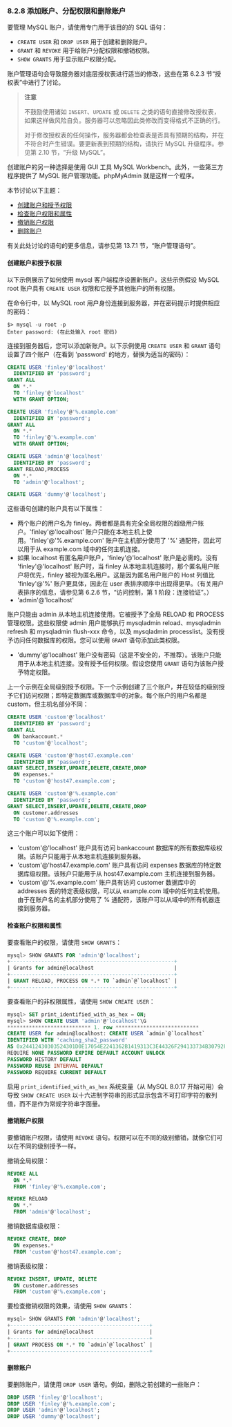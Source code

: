 ### 8.2.8 添加账户、分配权限和删除账户

要管理 MySQL 账户，请使用专门用于该目的的 SQL 语句：

- `CREATE USER` 和 `DROP USER` 用于创建和删除账户。
- `GRANT` 和 `REVOKE` 用于给账户分配权限和撤销权限。
- `SHOW GRANTS` 用于显示账户权限分配。

账户管理语句会导致服务器对底层授权表进行适当的修改，这些在第 6.2.3 节“授权表”中进行了讨论。

> **注意**
>
> 不鼓励使用诸如 `INSERT`、`UPDATE` 或 `DELETE` 之类的语句直接修改授权表，如果这样做风险自负。服务器可以忽略因此类修改而变得格式不正确的行。
>
> 对于修改授权表的任何操作，服务器都会检查表是否具有预期的结构，并在不符合时产生错误。要更新表到预期的结构，请执行 MySQL 升级程序。参见第 2.10 节，“升级 MySQL”。
>

创建账户的另一种选择是使用 GUI 工具 MySQL Workbench。此外，一些第三方程序提供了 MySQL 账户管理功能。phpMyAdmin 就是这样一个程序。

本节讨论以下主题：

- [创建账户和授予权限](#创建账户和授予权限)
- [检查账户权限和属性](#检查账户权限和属性)
- [撤销账户权限](#撤销账户权限)
- [删除账户](#删除账户)

有关此处讨论的语句的更多信息，请参见第 13.7.1 节，“账户管理语句”。

#### 创建账户和授予权限

以下示例展示了如何使用 mysql 客户端程序设置新账户。这些示例假设 MySQL root 账户具有 `CREATE USER` 权限和它授予其他账户的所有权限。

在命令行中，以 MySQL root 用户身份连接到服务器，并在密码提示时提供相应的密码：

```shell
$> mysql -u root -p
Enter password: (在此处输入 root 密码)
```

连接到服务器后，您可以添加新账户。以下示例使用 `CREATE USER` 和 `GRANT` 语句设置了四个账户（在看到 'password' 的地方，替换为适当的密码）：

```sql
CREATE USER 'finley'@'localhost'
  IDENTIFIED BY 'password';
GRANT ALL
  ON *.*
  TO 'finley'@'localhost'
  WITH GRANT OPTION;

CREATE USER 'finley'@'%.example.com'
  IDENTIFIED BY 'password';
GRANT ALL
  ON *.*
  TO 'finley'@'%.example.com'
  WITH GRANT OPTION;

CREATE USER 'admin'@'localhost'
  IDENTIFIED BY 'password';
GRANT RELOAD,PROCESS
  ON *.*
  TO 'admin'@'localhost';

CREATE USER 'dummy'@'localhost';
```

这些语句创建的账户具有以下属性：

- 两个账户的用户名为 finley。两者都是具有完全全局权限的超级用户账户。'finley'@'localhost' 账户只能在本地主机上使用。'finley'@'%.example.com' 账户在主机部分使用了 '%' 通配符，因此可以用于从 example.com 域中的任何主机连接。
- 如果 localhost 有匿名用户账户，'finley'@'localhost' 账户是必需的。没有 'finley'@'localhost' 账户时，当 finley 从本地主机连接时，那个匿名用户账户将优先，finley 被视为匿名用户。这是因为匿名用户账户的 Host 列值比 'finley'@'%' 账户更具体，因此在 user 表排序顺序中出现得更早。（有关用户表排序的信息，请参见第 6.2.6 节，“访问控制，第 1 阶段：连接验证”。）
- 'admin'@'localhost'

 账户只能由 admin 从本地主机连接使用。它被授予了全局 RELOAD 和 PROCESS 管理权限。这些权限使 admin 用户能够执行 mysqladmin reload、mysqladmin refresh 和 mysqladmin flush-xxx 命令，以及 mysqladmin processlist。没有授予访问任何数据库的权限。您可以使用 `GRANT` 语句添加此类权限。
- 'dummy'@'localhost' 账户没有密码（这是不安全的，不推荐）。该账户只能用于从本地主机连接。没有授予任何权限。假设您使用 `GRANT` 语句为该账户授予特定权限。

上一个示例在全局级别授予权限。下一个示例创建了三个账户，并在较低的级别授予它们访问权限；即特定数据库或数据库中的对象。每个账户的用户名都是 custom，但主机名部分不同：

```sql
CREATE USER 'custom'@'localhost'
  IDENTIFIED BY 'password';
GRANT ALL
  ON bankaccount.*
  TO 'custom'@'localhost';

CREATE USER 'custom'@'host47.example.com'
  IDENTIFIED BY 'password';
GRANT SELECT,INSERT,UPDATE,DELETE,CREATE,DROP
  ON expenses.*
  TO 'custom'@'host47.example.com';

CREATE USER 'custom'@'%.example.com'
  IDENTIFIED BY 'password';
GRANT SELECT,INSERT,UPDATE,DELETE,CREATE,DROP
  ON customer.addresses
  TO 'custom'@'%.example.com';
```

这三个账户可以如下使用：

- 'custom'@'localhost' 账户具有访问 bankaccount 数据库的所有数据库级权限。该账户只能用于从本地主机连接到服务器。
- 'custom'@'host47.example.com' 账户具有访问 expenses 数据库的特定数据库级权限。该账户只能用于从 host47.example.com 主机连接到服务器。
- 'custom'@'%.example.com' 账户具有访问 customer 数据库中的 addresses 表的特定表级权限，可以从 example.com 域中的任何主机使用。由于在账户名的主机部分使用了 % 通配符，该账户可以从域中的所有机器连接到服务器。

#### 检查账户权限和属性

要查看账户的权限，请使用 `SHOW GRANTS`：

```sql
mysql> SHOW GRANTS FOR 'admin'@'localhost';
+-----------------------------------------------------+
| Grants for admin@localhost                          |
+-----------------------------------------------------+
| GRANT RELOAD, PROCESS ON *.* TO `admin`@`localhost` |
+-----------------------------------------------------+
```

要查看账户的非权限属性，请使用 `SHOW CREATE USER`：

```sql
mysql> SET print_identified_with_as_hex = ON;
mysql> SHOW CREATE USER 'admin'@'localhost'\G
*************************** 1. row ***************************
CREATE USER for admin@localhost: CREATE USER `admin`@`localhost`
IDENTIFIED WITH 'caching_sha2_password'
AS 0x24412430303524301D0E17054E2241362B1419313C3E44326F294133734B30792F436E77764270373039612E32445250786D43594F45354532324B6169794F47457852796E32
REQUIRE NONE PASSWORD EXPIRE DEFAULT ACCOUNT UNLOCK
PASSWORD HISTORY DEFAULT
PASSWORD REUSE INTERVAL DEFAULT
PASSWORD REQUIRE CURRENT DEFAULT
```

启用 `print_identified_with_as_hex` 系统变量（从 MySQL 8.0.17 开始可用）会导致 `SHOW CREATE USER` 以十六进制字符串的形式显示包含不可打印字符的散列值，而不是作为常规字符串字面量。

#### 撤销账户权限

要撤销账户权限，请使用 `REVOKE` 语句。权限可以在不同的级别撤销，就像它们可以在不同的级别授予一样。

撤销全局权限：

```sql
REVOKE ALL
  ON *.*
  FROM 'finley'@'%.example.com';

REVOKE RELOAD
  ON *.*
  FROM 'admin'@'localhost';
```

撤销数据库级权限：

```sql
REVOKE CREATE, DROP
  ON expenses.*
  FROM 'custom'@'host47.example.com';
```

撤销表级权限：

```sql
REVOKE INSERT, UPDATE, DELETE
  ON customer.addresses
  FROM 'custom'@'%.example.com';
```

要检查撤销权限的效果，请使用 `SHOW GRANTS`：

```sql
mysql> SHOW GRANTS FOR 'admin'@'localhost';
+---------------------------------------------+
| Grants for admin@localhost                  |
+---------------------------------------------+
| GRANT PROCESS ON *.* TO `admin`@`localhost` |
+---------------------------------------------+
```

#### 删除账户

要删除账户，请使用 `DROP USER` 语句。例如，删除之前创建的一些账户：

```sql
DROP USER 'finley'@'localhost';
DROP USER 'finley'@'%.example.com';
DROP USER 'admin'@'localhost';
DROP USER 'dummy'@'localhost';
```

